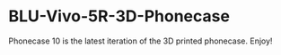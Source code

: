 # BLU-Vivo-5R-3D-Phonecase

Phonecase 10 is the latest iteration of the 3D printed phonecase. Enjoy!
